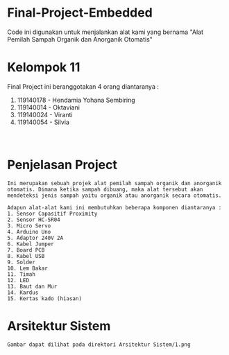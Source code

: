 # Final-Project-Embedded
Code ini digunakan untuk menjalankan alat kami yang bernama "Alat Pemilah Sampah Organik dan Anorganik Otomatis"

# Kelompok 11
Final Project ini beranggotakan 4 orang diantaranya : <br>
1. 119140178 - Hendamia Yohana Sembiring <br>
2. 119140014 - Oktaviani <br> 
3. 119140024 - Viranti <br>
4. 119140054 - Silvia <br>
<br><br>

# Penjelasan Project
    Ini merupakan sebuah projek alat pemilah sampah organik dan anorganik otomatis. Dimana ketika sampah dibuang, maka alat tersebut akan mendeteksi jenis sampah yaitu organik atau anorganik secara otomatis. 
    
    Adapun alat-alat kami ini membutuhkan beberapa komponen diantaranya : 
    1. Sensor Capasitif Proximity 
    2. Sensor HC-SR04 
    3. Micro Servo 
    4. Arduino Uno 
    5. Adaptor 240V 2A
    6. Kabel Jumper 
    7. Board PCB
    8. Kabel USB
    9. Solder 
    10. Lem Bakar
    11. Timah 
    12. LED 
    13. Baut dan Mur 
    14. Kardus 
    15. Kertas kado (hiasan)

# Arsitektur Sistem
    Gambar dapat dilihat pada direktori Arsitektur Sistem/1.png
    
